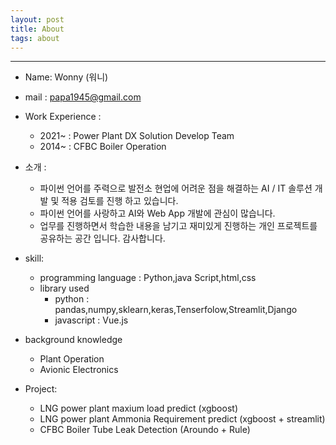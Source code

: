 ```yaml
---
layout: post
title: About
tags: about
---
```


--- 

- Name: Wonny (워니)
- mail : papa1945@gmail.com
- Work Experience : 
    + 2021~ : Power Plant DX Solution Develop Team 
    + 2014~ : CFBC Boiler Operation 

- 소개 : 
    + 파이썬 언어를 주력으로 발전소 현업에 어려운 점을 해결하는 AI / IT 솔루션 개발 및 적용 검토를 진행 하고 있습니다.
    + 파이썬 언어를 사랑하고 AI와 Web App 개발에 관심이 많습니다. 
    + 업무를 진행하면서 학습한 내용을 남기고 재미있게 진행하는 개인 프로젝트를 공유하는 공간 입니다. 감사합니다. 
         

- skill: 
    + programming language  : Python,java Script,html,css
    + library used 
        + python : pandas,numpy,sklearn,keras,Tenserfolow,Streamlit,Django
        + javascript : Vue.js  

- background knowledge
  + Plant Operation
  + Avionic Electronics


- Project:
    + LNG power plant maxium load predict (xgboost)
    + LNG power plant Ammonia Requirement predict (xgboost + streamlit)
    + CFBC Boiler Tube Leak Detection (Aroundo + Rule)





